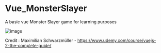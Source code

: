 # Vue_MonsterSlayer
A basic vue Monster Slayer game for learning purposes

![image](https://github.com/user-attachments/assets/f66ad700-5978-4d2e-9a21-e26fc052b005)


Credit : Maximilian Schwarzmüller - https://www.udemy.com/course/vuejs-2-the-complete-guide/
